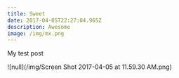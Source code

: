```yaml
---
title: Sweet
date: 2017-04-05T22:27:04.965Z
description: Awesome
image: /img/mx.png
---
```


My test post

![null](/img/Screen Shot 2017-04-05 at 11.59.30 AM.png)

